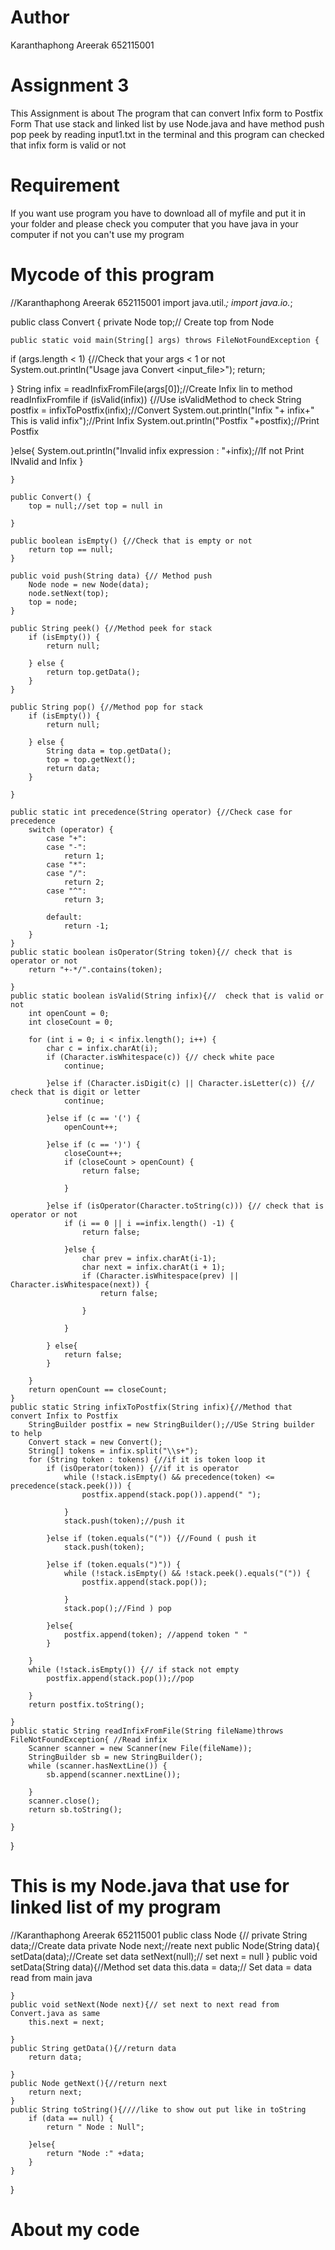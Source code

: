 # Author 
Karanthaphong Areerak 652115001
# Assignment 3 
This Assignment is about The program that can convert Infix form to Postfix Form That use stack and linked list by use Node.java and have method push pop peek by reading input1.txt in the terminal and this program can checked that infix form is valid or not 
# Requirement
If you want use program you have to download all of myfile and put it in your folder and please check you computer that you have java in your computer if not you can't use my program
# Mycode of this program
//Karanthaphong Areerak 652115001
import java.util.*;
import java.io.*;

public class Convert {
    private Node top;// Create top from Node

    public static void main(String[] args) throws FileNotFoundException {
   if (args.length < 1) {//Check that your args < 1 or not
    System.out.println("Usage java Convert <input_file>");
    return;
    
   }
   String infix = readInfixFromFile(args[0]);//Create Infix lin to method readInfixFromfile
   if (isValid(infix)) {//Use isValidMethod to check
    String postfix = infixToPostfix(infix);//Convert
    System.out.println("Infix "+ infix+" This is valid infix");//Print Infix
    System.out.println("Postfix "+postfix);//Print Postfix
    
   }else{
    System.out.println("Invalid infix expression : "+infix);//If not Print INvalid and Infix
   }

    }

    public Convert() {
        top = null;//set top = null in 

    }

    public boolean isEmpty() {//Check that is empty or not
        return top == null;
    }

    public void push(String data) {// Method push
        Node node = new Node(data);
        node.setNext(top);
        top = node;
    }

    public String peek() {//Method peek for stack
        if (isEmpty()) {
            return null;

        } else {
            return top.getData();
        }
    }

    public String pop() {//Method pop for stack
        if (isEmpty()) {
            return null;

        } else {
            String data = top.getData();
            top = top.getNext();
            return data;
        }

    }

    public static int precedence(String operator) {//Check case for precedence
        switch (operator) {
            case "+":
            case "-":
                return 1;
            case "*":
            case "/":
                return 2;
            case "^":
                return 3;

            default:
                return -1;
        }
    }
    public static boolean isOperator(String token){// check that is operator or not
        return "+-*/".contains(token);

    }
    public static boolean isValid(String infix){//  check that is valid or not
        int openCount = 0;
        int closeCount = 0;
        
        for (int i = 0; i < infix.length(); i++) {
            char c = infix.charAt(i);
            if (Character.isWhitespace(c)) {// check white pace
                continue;
                
            }else if (Character.isDigit(c) || Character.isLetter(c)) {// check that is digit or letter
                continue;
                
            }else if (c == '(') {
                openCount++;
                
            }else if (c == ')') {
                closeCount++;
                if (closeCount > openCount) {
                    return false;
                    
                }
                
            }else if (isOperator(Character.toString(c))) {// check that is operator or not
                if (i == 0 || i ==infix.length() -1) {
                    return false;
                    
                }else {
                    char prev = infix.charAt(i-1);
                    char next = infix.charAt(i + 1);
                    if (Character.isWhitespace(prev) || Character.isWhitespace(next)) {
                        return false;
                        
                    }

                }
                
            } else{
                return false;
            }
            
        }
        return openCount == closeCount;
    }
    public static String infixToPostfix(String infix){//Method that convert Infix to Postfix
        StringBuilder postfix = new StringBuilder();//USe String builder to help
        Convert stack = new Convert();
        String[] tokens = infix.split("\\s+");
        for (String token : tokens) {//if it is token loop it
            if (isOperator(token)) {//if it is operator 
                while (!stack.isEmpty() && precedence(token) <= precedence(stack.peek())) {
                    postfix.append(stack.pop()).append(" ");
                    
                }
                stack.push(token);//push it
                
            }else if (token.equals("(")) {//Found ( push it
                stack.push(token);
                
            }else if (token.equals(")")) {
                while (!stack.isEmpty() && !stack.peek().equals("(")) {
                    postfix.append(stack.pop());
                    
                }
                stack.pop();//Find ) pop
                
            }else{
                postfix.append(token); //append token " "
            }
            
        }
        while (!stack.isEmpty()) {// if stack not empty
            postfix.append(stack.pop());//pop 
            
        }
        return postfix.toString();

    }
    public static String readInfixFromFile(String fileName)throws FileNotFoundException{ //Read infix
        Scanner scanner = new Scanner(new File(fileName));
        StringBuilder sb = new StringBuilder();
        while (scanner.hasNextLine()) {
            sb.append(scanner.nextLine());
            
        }
        scanner.close();
        return sb.toString();

    }
}
# This is my Node.java that use for linked list of my program
//Karanthaphong Areerak 652115001
public class Node {//
    private String data;//Create data
    private Node next;//reate next
    public Node(String data){
        setData(data);//Create set data
        setNext(null);// set next = null
    }
    public void setData(String data){//Method set data
        this.data = data;// Set data = data read from main java

    }
    public void setNext(Node next){// set next to next read from Convert.java as same
        this.next = next;

    }
    public String getData(){//return data
        return data;

    }
    public Node getNext(){//return next
        return next;
    }
    public String toString(){////like to show out put like in toString
        if (data == null) {
            return " Node : Null";
            
        }else{
            return "Node :" +data;
        }
    }
    
}
# About my code

